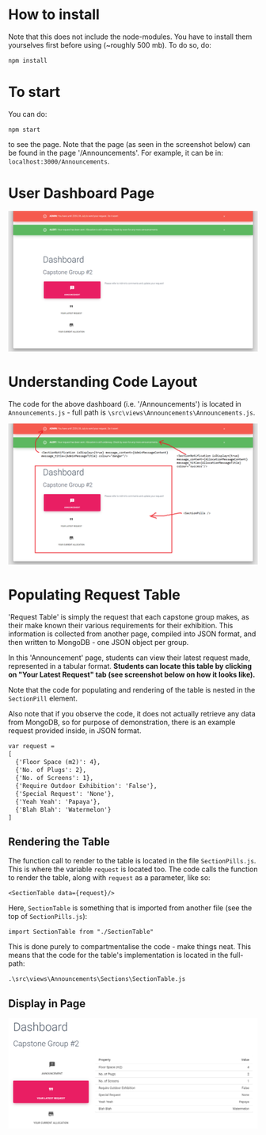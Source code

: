 # How to install
Note that this does not include the node-modules. You have to install them yourselves first before using (~roughly 500 mb).
To do so, do:
```
npm install
```

# To start
You can do:
```
npm start
```
to see the page. Note that the page (as seen in the screenshot below) can be found in the page '/Announcements'. For example, it can be in: `localhost:3000/Announcements`.

# User Dashboard Page
![Alt text](Dashboard.png?raw=true "Title")

# Understanding Code Layout
The code for the above dashboard (i.e. '/Announcements') is located in `Announcements.js` - full path is `\src\views\Announcements\Announcements.js`.

![Alt text](DashboardLayoutExplained.png?raw=true "Title")

# Populating Request Table
'Request Table' is simply the request that each capstone group makes, as their make known their various requirements for their exhibition. This information is collected from another page, compiled into JSON format, and then written to MongoDB - one JSON object per group.

In this 'Announcement' page, students can view their latest request made, represented in a tabular format. **Students can locate this table by clicking on "Your Latest Request" tab (see screenshot below on how it looks like).**

Note that the code for populating and rendering of the table is nested in the `SectionPill` element.

Also note that if you observe the code, it does not actually retrieve any data from MongoDB, so for purpose of demonstration, there is an example request provided inside, in JSON format.

```
var request = 
[
  {'Floor Space (m2)': 4},
  {'No. of Plugs': 2},
  {'No. of Screens': 1},
  {'Require Outdoor Exhibition': 'False'},
  {'Special Request': 'None'},
  {'Yeah Yeah': 'Papaya'},
  {'Blah Blah': 'Watermelon'}
]
```
## Rendering the Table
The function call to render to the table is located in the file `SectionPills.js`. This is where the variable `request` is located too. The code calls the function to render the table, along with `request` as a parameter, like so:

```
<SectionTable data={request}/>
```

Here, `SectionTable` is something that is imported from another file (see the top of `SectionPills.js`):

```
import SectionTable from "./SectionTable"
```

This is done purely to compartmentalise the code - make things neat. This means that the code for the table's implementation is located in the full-path:

```
.\src\views\Announcements\Sections\SectionTable.js
```

## Display in Page
![Alt text](TableEx1.png?raw=true "Title")








